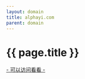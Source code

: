 ```yaml
---
layout: domain
title: alphayi.com
parent: domain
---
```


# {{ page.title }}

[- 可以访问看看 -](http://{{page.title}})